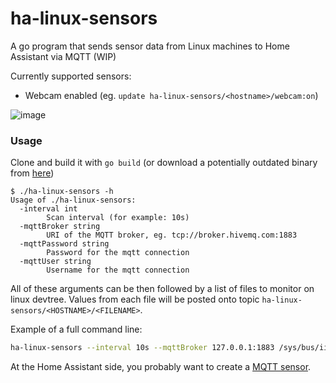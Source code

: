 # ha-linux-sensors

A go program that sends sensor data from Linux machines to Home Assistant via MQTT (WIP)

Currently supported sensors:
- Webcam enabled (eg. `update ha-linux-sensors/<hostname>/webcam:on`)

![image](https://user-images.githubusercontent.com/3121306/129533094-9eb04987-541f-4809-a9fa-0068e0bd96b1.png)


### Usage

Clone and build it with `go build` (or download a potentially outdated binary from [here](https://github.com/mammuth/ha-linux-sensors/releases))

```
$ ./ha-linux-sensors -h
Usage of ./ha-linux-sensors:
  -interval int
    	Scan interval (for example: 10s)
  -mqttBroker string
    	URI of the MQTT broker, eg. tcp://broker.hivemq.com:1883
  -mqttPassword string
    	Password for the mqtt connection
  -mqttUser string
    	Username for the mqtt connection
```

All of these arguments can be then followed by a list of files to monitor on linux devtree. Values from each file will be posted onto topic `ha-linux-sensors/<HOSTNAME>/<FILENAME>`.

Example of a full command line:

```bash
ha-linux-sensors --interval 10s --mqttBroker 127.0.0.1:1883 /sys/bus/iio/devices/iio:device0/in_accel_scale /sys/bus/iio/devices/iio:device0/in_accel_x_raw /sys/bus/iio/devices/iio:device0/in_accel_y_raw /sys/bus/iio/devices/iio:device0/in_accel_z_raw /sys/bus/iio/devices/iio:device1/in_anglvel_x_raw /sys/bus/iio/devices/iio:device1/in_anglvel_y_raw /sys/bus/iio/devices/iio:device1/in_anglvel_z_raw /sys/bus/iio/devices/iio:device2/in_illuminance_raw
```

At the Home Assistant side, you probably want to create a [MQTT sensor](https://www.home-assistant.io/integrations/binary_sensor.mqtt/).
